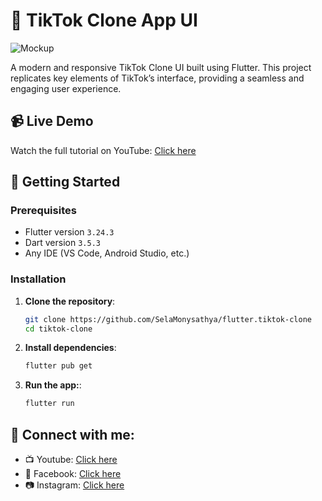 # 📱 TikTok Clone App UI

![Mockup](https://github.com/user-attachments/assets/f4c588b2-2322-4aed-9af1-82a4ea75a1c8)

A modern and responsive TikTok Clone UI built using Flutter. This project replicates key elements of TikTok’s interface, providing a seamless and engaging user experience.

## 📹 Live Demo
Watch the full tutorial on YouTube: [Click here](https://bit.ly/3yvUL2t)

## 🚀 Getting Started

### Prerequisites
- Flutter version `3.24.3`
- Dart version `3.5.3`
- Any IDE (VS Code, Android Studio, etc.)

### Installation

1. **Clone the repository**:
   ```bash
   git clone https://github.com/SelaMonysathya/flutter.tiktok-clone
   cd tiktok-clone
   ```

2. **Install dependencies**:
   ```bash
   flutter pub get
   ```

3. **Run the app:**:
   ```bash
   flutter run
   ```

## 🔗 Connect with me:
- 📺 Youtube: [Click here](https://bit.ly/3u1KPIU)
- 👤 Facebook: [Click here](https://bit.ly/3rE7Fqj)
- 📷 Instagram: [Click here](https://bit.ly/3W5uj9f)